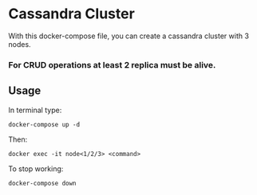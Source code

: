 # Cassandra Cluster 
With this docker-compose file, you can create a cassandra cluster with 3 nodes.

### For CRUD operations at least 2 replica must be alive.



## Usage
In terminal type:

` docker-compose up -d `

Then:

` docker exec -it node<1/2/3> <command> `

To stop working:

` docker-compose down `

